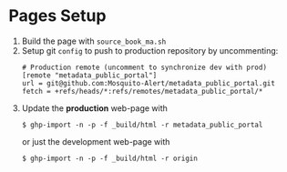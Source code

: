 # Pages Setup

1. Build the page with `source_book_ma.sh`
2. Setup git `config` to push to production repository by uncommenting:
   ```
   # Production remote (uncomment to synchronize dev with prod)
   [remote "metadata_public_portal"]
   url = git@github.com:Mosquito-Alert/metadata_public_portal.git
   fetch = +refs/heads/*:refs/remotes/metadata_public_portal/*
   ```
3. Update the **production** web-page with
    ```
    $ ghp-import -n -p -f _build/html -r metadata_public_portal
    ```
    or just the development web-page with
    ```
    $ ghp-import -n -p -f _build/html -r origin
    ```